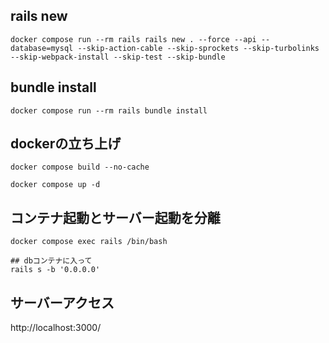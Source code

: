 ## rails new
```
docker compose run --rm rails rails new . --force --api --database=mysql --skip-action-cable --skip-sprockets --skip-turbolinks --skip-webpack-install --skip-test --skip-bundle
```

## bundle install
```
docker compose run --rm rails bundle install
```

## dockerの立ち上げ
```
docker compose build --no-cache

docker compose up -d
```

## コンテナ起動とサーバー起動を分離
```
docker compose exec rails /bin/bash

## dbコンテナに入って
rails s -b '0.0.0.0'
```


## サーバーアクセス
http://localhost:3000/
